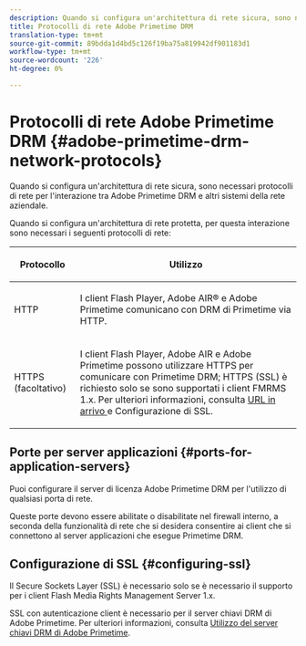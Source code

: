 ```yaml
---
description: Quando si configura un'architettura di rete sicura, sono necessari protocolli di rete per l'interazione tra Adobe Primetime DRM e altri sistemi della rete aziendale.
title: Protocolli di rete Adobe Primetime DRM
translation-type: tm+mt
source-git-commit: 89bdda1d4bd5c126f19ba75a819942df901183d1
workflow-type: tm+mt
source-wordcount: '226'
ht-degree: 0%

---
```



# Protocolli di rete Adobe Primetime DRM {#adobe-primetime-drm-network-protocols}

Quando si configura un&#39;architettura di rete sicura, sono necessari protocolli di rete per l&#39;interazione tra Adobe Primetime DRM e altri sistemi della rete aziendale.

Quando si configura un&#39;architettura di rete protetta, per questa interazione sono necessari i seguenti protocolli di rete:

<table frame="all" colsep="1" rowsep="1" class="+ topic/table adobe-d/table " id="table_itc_33z_n4"> 
 <thead class="- topic/thead "> 
  <tr rowsep="1" class="- topic/row "> 
   <th colname="1" class="- topic/entry entry"> <p class="- topic/p ">Protocollo </p> </th> 
   <th colname="2" class="- topic/entry entry"> <p class="- topic/p ">Utilizzo </p> </th> 
  </tr> 
 </thead>
 <tbody class="- topic/tbody "> 
  <tr rowsep="1" class="- topic/row "> 
   <td colname="1" class="- topic/entry "> <p class="- topic/p ">HTTP </p> </td> 
   <td colname="2" class="- topic/entry "> <p class="- topic/p ">I client Flash Player, Adobe AIR® e Adobe Primetime comunicano con DRM di Primetime via HTTP. </p> </td> 
  </tr> 
  <tr rowsep="0" class="- topic/row "> 
   <td colname="1" class="- topic/entry "> <p class="- topic/p ">HTTPS (facoltativo) </p> </td> 
   <td colname="2" class="- topic/entry "> <p class="- topic/p ">I client Flash Player, Adobe AIR e Adobe Primetime possono utilizzare HTTPS per comunicare con Primetime DRM; HTTPS (SSL) è richiesto solo se sono supportati i client FMRMS 1.x. Per ulteriori informazioni, consulta <a href="../../secure-deployment-guidelines/overview/network-topology-firewall-rules.md" format="dita" scope="local"> URL in arrivo </a> e Configurazione di SSL. </p> </td> 
  </tr> 
 </tbody> 
</table>

## Porte per server applicazioni {#ports-for-application-servers}

Puoi configurare il server di licenza Adobe Primetime DRM per l&#39;utilizzo di qualsiasi porta di rete.

Queste porte devono essere abilitate o disabilitate nel firewall interno, a seconda della funzionalità di rete che si desidera consentire ai client che si connettono al server applicazioni che esegue Primetime DRM.

## Configurazione di SSL {#configuring-ssl}

Il Secure Sockets Layer (SSL) è necessario solo se è necessario il supporto per i client Flash Media Rights Management Server 1.x.

SSL con autenticazione client è necessario per il server chiavi DRM di Adobe Primetime. Per ulteriori informazioni, consulta [Utilizzo del server chiavi DRM di Adobe Primetime](../../using-the-drm-key-server/requirements.md).